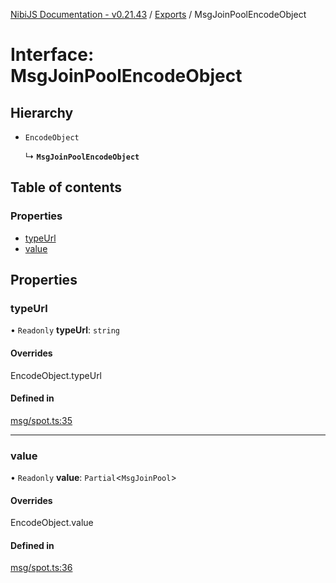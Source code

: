 [NibiJS Documentation - v0.21.43](../intro.md) / [Exports](../modules.md) / MsgJoinPoolEncodeObject

# Interface: MsgJoinPoolEncodeObject

## Hierarchy

- `EncodeObject`

  ↳ **`MsgJoinPoolEncodeObject`**

## Table of contents

### Properties

- [typeUrl](MsgJoinPoolEncodeObject.md#typeurl)
- [value](MsgJoinPoolEncodeObject.md#value)

## Properties

### typeUrl

• `Readonly` **typeUrl**: `string`

#### Overrides

EncodeObject.typeUrl

#### Defined in

[msg/spot.ts:35](https://github.com/NibiruChain/ts-sdk/blob/cacf9b9/packages/nibijs/src/msg/spot.ts#L35)

___

### value

• `Readonly` **value**: `Partial`<`MsgJoinPool`\>

#### Overrides

EncodeObject.value

#### Defined in

[msg/spot.ts:36](https://github.com/NibiruChain/ts-sdk/blob/cacf9b9/packages/nibijs/src/msg/spot.ts#L36)
